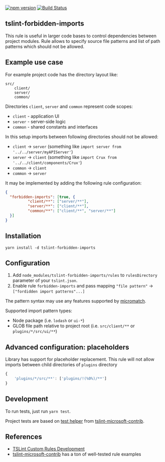 [![npm version](https://badge.fury.io/js/tslint-forbidden-imports.svg)](https://badge.fury.io/js/tslint-microsoft-contrib)
[![Build Status](https://travis-ci.org/electroma/tslint-forbidden-imports.svg?branch=master)](https://travis-ci.org/electroma/tslint-forbidden-imports)

## tslint-forbidden-imports

This rule is useful in larger code bases to control dependencies between project modules.
Rule allows to specify source file patterns and list of path patterns which should not be allowed.

## Example use case

For example project code has the directory layout like:
```text
src/
    client/
    server/
    common/
``` 

Directories `client`, `server` and `common` represent code scopes:
* `client` - application UI
* `server` - server-side logic
* `common` - shared constants and interfaces 

In this setup imports between following directories should not be allowed:
* `client` -> `server` (something like `import server from '../../server/myAPIServer'`)
* `server` -> `client` (something like `import Crux from '../../client/components/Crux'`)
* `common` -> `client`
* `common` -> `server`

It may be implemented by adding the following rule configuration:
```json
{
  "forbidden-imports": [true, {
          "client/**": ["server/**"],
          "server/**": ["client/**"],
          "common/**": ["client/**", "server/**"]
  }]
}
```

## Installation

`yarn install -d tslint-forbidden-imports`

## Configuration

1. Add `node_modules/tslint-forbidden-imports/rules` to `rulesDirectory` parameter of your `tslint.json`.
2. Enable rule `forbidden-imports` and pass mapping `"file pattern"` -> `["fordidden import patterns"...]` 

The pattern syntax may use any features supported by [micromatch](https://github.com/micromatch/micromatch#matching-features).

Supported import pattern types:
* Node package (i.e. `lodash` or `ui-*`)
* GLOB file path relative to project root (i.e. `src/client/**` or `plugins/*/src/ui/**`) 

## Advanced configuration: placeholders

Library has support for placeholder replacement.
This rule will not allow imports between child directories of `plugins` directory
```js
{
    'plugins/*/src/**': ['plugins/!(%0%)/**']
}
```

## Development

To run tests, just run `yarn test`.

Project tests are based on [test helper](https://github.com/Microsoft/tslint-microsoft-contrib/blob/master/src/tests/TestHelper.ts) from [tslint-microsoft-contrib](https://github.com/Microsoft/tslint-microsoft-contrib).

## References

* [TSLint Custom Rules Development](https://palantir.github.io/tslint/develop/custom-rules/)
* [tslint-microsoft-contrib](https://github.com/Microsoft/tslint-microsoft-contrib) has a ton of well-tested rule examples
